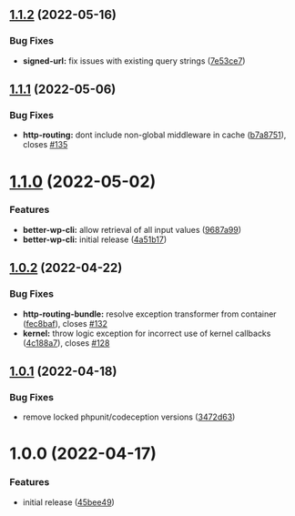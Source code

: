## [1.1.2](https://github.com/snicco/snicco/compare/v1.1.1...v1.1.2) (2022-05-16)


### Bug Fixes

* **signed-url:** fix issues with existing query strings ([7e53ce7](https://github.com/snicco/snicco/commit/7e53ce71d9caf42fafe7f1e8a73ab9200fa01f8b))

## [1.1.1](https://github.com/snicco/snicco/compare/v1.1.0...v1.1.1) (2022-05-06)


### Bug Fixes

* **http-routing:** dont include non-global middleware in cache ([b7a8751](https://github.com/snicco/snicco/commit/b7a875183935ca8e835e636fd334248762f896b2)), closes [#135](https://github.com/snicco/snicco/issues/135)

# [1.1.0](https://github.com/snicco/snicco/compare/v1.0.2...v1.1.0) (2022-05-02)


### Features

* **better-wp-cli:** allow retrieval of all input values ([9687a99](https://github.com/snicco/snicco/commit/9687a99867c17723df430832a407b53684e79405))
* **better-wp-cli:** initial release ([4a51b17](https://github.com/snicco/snicco/commit/4a51b17127b098fa09a1e60024e8b14376e0e24a))

## [1.0.2](https://github.com/snicco/snicco/compare/v1.0.1...v1.0.2) (2022-04-22)


### Bug Fixes

* **http-routing-bundle:** resolve exception transformer from container ([fec8baf](https://github.com/snicco/snicco/commit/fec8baf42143494b63487274a8abe5e2fbf1d9ef)), closes [#132](https://github.com/snicco/snicco/issues/132)
* **kernel:** throw logic exception for incorrect use of kernel callbacks ([4c188a7](https://github.com/snicco/snicco/commit/4c188a7b5547483fb831602436e9ec7247aea4e2)), closes [#128](https://github.com/snicco/snicco/issues/128)

## [1.0.1](https://github.com/snicco/snicco/compare/v1.0.0...v1.0.1) (2022-04-18)


### Bug Fixes

* remove locked phpunit/codeception versions ([3472d63](https://github.com/snicco/snicco/commit/3472d637adbc7098ac4e592a26ebc5c9e0e31b29))

# 1.0.0 (2022-04-17)


### Features

* initial release ([45bee49](https://github.com/snicco/snicco/commit/45bee49b5b40b93cf65419428f371861fbdc2a0d))
